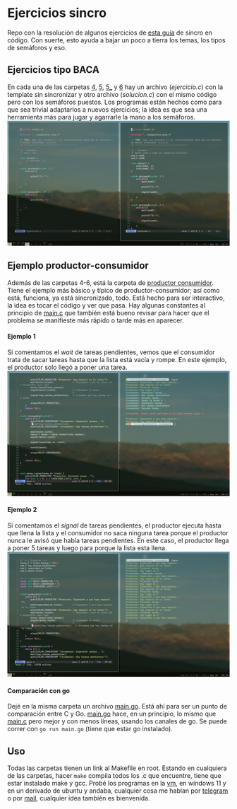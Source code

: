# Ejercicios sincro
Repo con la resolución de algunos ejercicios de [esta guía](https://docs.google.com/document/d/1FpUSnTKrf_Da-aqMtZWpaEhZeH7ljRsABjX-q5M8QsM) de sincro en código. Con suerte, esto ayuda a bajar un poco a tierra los temas, los tipos de semáforos y eso.

## Ejercicios tipo BACA
En cada una de las carpetas [4](4/), [5](5/), [5_](5_/) y [6](6/) hay un archivo (_ejercicio.c_) con la template sin sincronizar y otro archivo (_solucion.c_) con el mismo código pero con los semáforos puestos. Los programas están hechos como para que sea trivial adaptarlos a nuevos ejercicios; la idea es que sea una herramienta más para jugar y agarrarle la mano a los semáforos.
![Showcase ejercicio 4](img/showcase4.png)

## Ejemplo productor-consumidor
Además de las carpetas 4-6, está la carpeta de [productor consumidor](productor_consumidor). Tiene el ejemplo más básico y típico de productor-consumidor; así como está, funciona, ya está sincronizado, todo. Está hecho para ser interactivo, la idea es tocar el código y ver que pasa. Hay algunas constantes al principio de [main.c](productor_consumidor/main.c) que también está bueno revisar para hacer que el problema se manifieste más rápido o tarde más en aparecer.

#### Ejemplo 1
Si comentamos el _wait_ de tareas pendientes, vemos que el consumidor trata de sacar tareas hasta que la lista está vacía y rompe. En este ejemplo, el productor solo llegó a poner una tarea.
![Imagen ejemplo 1](img/ejemplo1.png)

#### Ejemplo 2
Si comentamos el _signal_ de tareas pendientes, el productor ejecuta hasta que llena la lista y el consumidor no saca ninguna tarea porque el productor nunca le avisó que había tareas pendientes. En este caso, el productor llega a poner 5 tareas y luego para porque la lista esta llena.
![Imagen ejemplo 2](img/ejemplo2.png)

#### Comparación con go
Dejé en la misma carpeta un archivo [main.go](productor_consumidor/main.go). Está ahí para ser un punto de comparación entre C y Go. [main.go](productor_consumidor/main.go) hace, en un principio, lo mismo que [main.c](productor_consumidor/main.c) pero mejor y con menos líneas, usando los canales de go. Se puede correr con `go run main.go` (tiene que estar go instalado).

## Uso
Todas las carpetas tienen un link al Makefile en root. Estando en cualquiera de las carpetas, hacer `make` compila todos los .c que encuentre, tiene que estar instalado make y gcc. Probé los programas en la [vm](https://docs.utnso.com.ar/recursos/vms#ubuntu-server-64-bit), en windows 11 y en un derivado de ubuntu y andaba, cualquier cosa me hablan por [telegram](https://t.me/eliasmouesca) o por [mail](mailto:emouesca@frba.utn.edu.ar), cualquier idea también es bienvenida.
